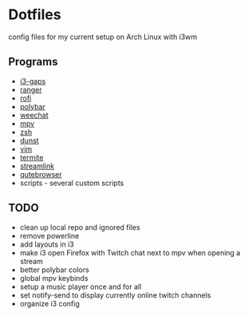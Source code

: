 # Dotfiles

config files for my current setup on Arch Linux with i3wm

## Programs

- [i3-gaps](https://github.com/Airblader/i3)
- [ranger](https://github.com/ranger/ranger)
- [rofi](https://davedavenport.github.io/rofi/)
- [polybar](https://davedavenport.github.io/rofi/)
- [weechat](https://weechat.org/)
- [mpv](https://mpv.io/)
- [zsh](http://www.zsh.org/)
- [dunst](https://github.com/dunst-project/dunst)
- [vim](http://www.vim.org/)
- [termite](https://github.com/thestinger/termite/)
- [streamlink](https://github.com/streamlink/streamlink)
- [qutebrowser](https://qutebrowser.org/)
- scripts - several custom scripts

## TODO

- clean up local repo and ignored files
- remove powerline
- add layouts in i3
- make i3 open Firefox with Twitch chat next to mpv when opening a stream
- better polybar colors
- global mpv keybinds
- setup a music player once and for all
- set notify-send to display currently online twitch channels
- organize i3 config
